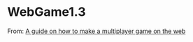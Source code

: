 # WebGame1.3

From: [A guide on how to make a multiplayer game on the web](https://tresd1.gitbook.io/webgame)
